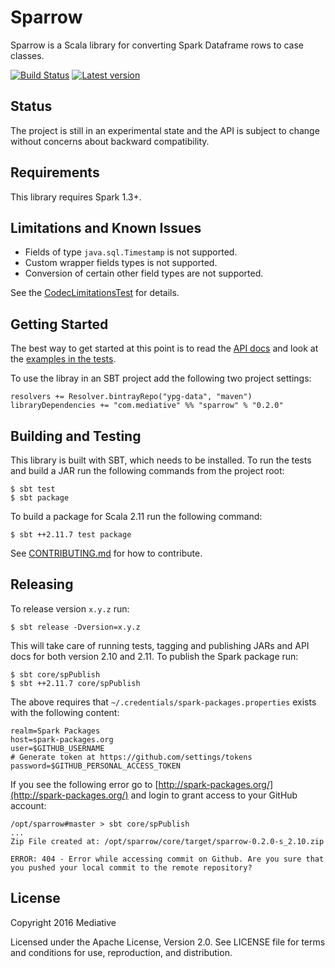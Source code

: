 # Sparrow

Sparrow is a Scala library for converting Spark Dataframe rows to case classes.

[![Build Status](https://travis-ci.org/mediative/sparrow.svg)](https://travis-ci.org/mediative/sparrow)
[![Latest version](https://api.bintray.com/packages/ypg-data/maven/sparrow/images/download.svg)](https://bintray.com/ypg-data/maven/sparrow/_latestVersion)

## Status

The project is still in an experimental state and the API is subject to change
without concerns about backward compatibility.

## Requirements

This library requires Spark 1.3+.

## Limitations and Known Issues

 - Fields of type `java.sql.Timestamp` is not supported.
 - Custom wrapper fields types is not supported.
 - Conversion of certain other field types are not supported.

See the [CodecLimitationsTest](core/src/test/scala/com.mediative.sparrow/CodecLimitationsTest.scala) for details.

## Getting Started

The best way to get started at this point is to read the [API
docs](https://mediative.github.io/sparrow/api) and look at the [examples in the
tests](https://github.com/mediative/sparrow/tree/master/core/src/test/scala/com.mediative.sparrow).

To use the libray in an SBT project add the following two project settings:

    resolvers += Resolver.bintrayRepo("ypg-data", "maven")
    libraryDependencies += "com.mediative" %% "sparrow" % "0.2.0"

## Building and Testing

This library is built with SBT, which needs to be installed. To run the tests
and build a JAR run the following commands from the project root:

    $ sbt test
    $ sbt package

To build a package for Scala 2.11 run the following command:

    $ sbt ++2.11.7 test package

See [CONTRIBUTING.md](CONTRIBUTING.md) for how to contribute.

## Releasing

To release version `x.y.z` run:

    $ sbt release -Dversion=x.y.z

This will take care of running tests, tagging and publishing JARs and API docs
for both version 2.10 and 2.11. To publish the Spark package run:

    $ sbt core/spPublish
    $ sbt ++2.11.7 core/spPublish

The above requires that `~/.credentials/spark-packages.properties` exists with
the following content:

    realm=Spark Packages
    host=spark-packages.org
    user=$GITHUB_USERNAME
    # Generate token at https://github.com/settings/tokens
    password=$GITHUB_PERSONAL_ACCESS_TOKEN

If you see the following error go to
[http://spark-packages.org/](http://spark-packages.org/) and login to grant
access to your GitHub account:

    /opt/sparrow#master > sbt core/spPublish
    ...
    Zip File created at: /opt/sparrow/core/target/sparrow-0.2.0-s_2.10.zip

    ERROR: 404 - Error while accessing commit on Github. Are you sure that you pushed your local commit to the remote repository?

## License

Copyright 2016 Mediative

Licensed under the Apache License, Version 2.0. See LICENSE file for terms and
conditions for use, reproduction, and distribution.

